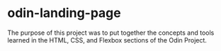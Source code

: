 # odin-landing-page
The purpose of this project was to put together the concepts and tools learned in the HTML, CSS, and Flexbox sections of the Odin Project.
